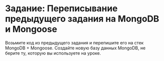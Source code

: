 # Задание: Переписывание предыдущего задания на MongoDB и Mongoose

Возьмите код из предыдущего задания и перепишите его на стек MongoDB + Mongoose.
Создайте новую базу данных MongoDB, не берите ту, которую вы используете на уроке.